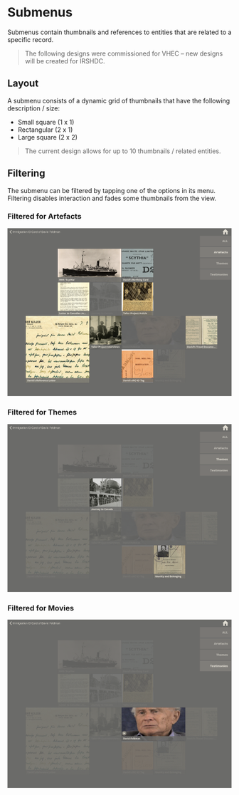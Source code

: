 # Submenus

Submenus contain thumbnails and references to entities that are related to a specific record.

> The following designs were commissioned for VHEC – new designs will be created for IRSHDC.

## Layout
A submenu consists of a dynamic grid of thumbnails that have the following description / size:

* Small square (1 x 1)
* Rectangular (2 x 1)
* Large square (2 x 2)

> The current design allows for up to 10 thumbnails / related entities.

## Filtering
The submenu can be filtered by tapping one of the options in its menu. Filtering disables interaction and fades some thumbnails from the view.

### Filtered for Artefacts
![Submenu Filtered for Artefacts](images/submenuFilteredArtefacts.png)

### Filtered for Themes
![Submenu Filtered for Themes](images/submenuFilteredThemes.png)

### Filtered for Movies
![Submenu Filtered for Movies](images/submenuFilteredMovies.png)